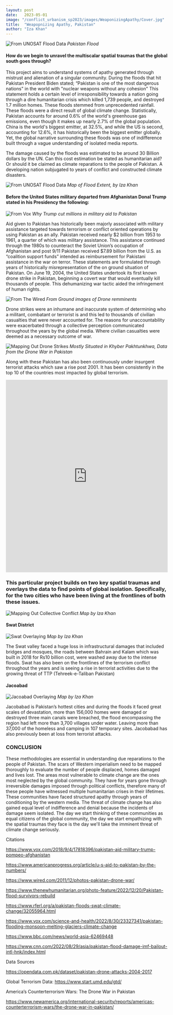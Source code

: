 ```yaml
---
layout: post
date:   2023-05-01
image: "/conflict_urbanism_sp2023/images/WeaponizingApathy/Cover.jpg"
title:  "Weapopnizing Apathy, Pakistan"
author: "Iza Khan"
---
```


![From UNOSAT Flood Data](/conflict_urbanism_sp2023/images/WeaponizingApathy/PakFloods1.jpg)
*Pakistan Flood*


#### **How do we begin to unravel the multiscalar spatial traumas that the global south goes through?**  



This project aims to understand systems of apathy generated through mistrust and alienation of a singular community. During the floods that hit Pakistan President Biden stated;  “Pakistan is one of the most dangerous nations" in the world with "nuclear weapons without any cohesion"  This statement holds a certain level of irresponsibility towards a nation going through a dire humanitarian crisis which killed 1,739 people, and destroyed 1.7 million homes. These floods stemmed from unprecedented rainfall. These floods were a direct result of global climate change. Statistically, Pakistan accounts for around 0.6% of the world's greenhouse gas emissions, even though it makes up nearly 2.7% of the global population. China is the world's biggest emitter, at 32.5%, and while the US is second, accounting for 12.6%, it has historically been the biggest emitter globally. Yet, the global narrative surrounding these floods was one of indifference built through a vague understanding of isolated media reports. 



The damage caused by the floods was estimated to be around 30 Billion dollars by the UN. Can this cost estimation be stated as humanitarian aid? Or should it be claimed as climate reparations to the people of Pakistan. A developing nation subjugated to years of conflict and constructed climate disasters. 

![From UNOSAT Flood Data](/conflict_urbanism_sp2023/images/WeaponizingApathy/Flood.jpeg)
*Map of Flood Extent, by Iza Khan*



#### Before the United States military departed from Afghanistan Donal Trump stated in his Presidency the following: 


![From Vox](/conflict_urbanism_sp2023/images/WeaponizingApathy/DonaldTrump.png)
*Why Trump cut millions in military aid to Pakistan*

Aid given to Pakistan has historically been majorly associated with military assistance targeted towards terrorism or conflict oriented operations by using Pakistan as an ally. Pakistan received nearly $2 billion from 1953 to 1961, a quarter of which was military assistance. This assistance continued through the 1980s to counteract the Soviet Union’s occupation of Afghanistan and post 9/11 Pakistan received $7.89 billion from the U.S. as “coalition support funds” intended as reimbursement for Pakistani assistance in the war on terror.
These statements are formulated through years of historically misrepresentation of the on ground situation of Pakistan. On June 19, 2004, the United States undertook its first known drone strike in Pakistan, beginning a covert war that would eventually kill thousands of people. This dehumanizing war tactic aided the infringement of human rights. 

![From The Wired](/conflict_urbanism_sp2023/images/WeaponizingApathy/Drone.jpg)
*From Ground images of Drone remminents* 

Drone strikes were an inhumane and inaccurate system of determining who a militant, combatant or terrorist is and this led to thousands of civilian casualties that were never accounted for. The reasons for unaccountability were exacerbated through a collective perception communicated throughout the years by the global media. Where civilian casualties were deemed as a necessary outcome of war. 

![Mapping Out Drone Strikes](/conflict_urbanism_sp2023/images/WeaponizingApathy/PakDrones.jpeg)
*Mostly Situated in Khyber Pakhtunkhwa, Data from the Drone War in Pakistan* 

Along with these Pakistan has also been continuously under insurgent terrorist attacks which saw a rise post 2001. It has been consistently in the top 10 of the countries most impacted by global terrorism.





<iframe frameborder="0" class="juxtapose" width="100%" height="600" src="https://cdn.knightlab.com/libs/juxtapose/latest/embed/index.html?uid=1d098056-ebaa-11ed-b5bd-6595d9b17862"></iframe>





### This particular project builds on two key spatial traumas and overlays the data to find points of global isolation. Specifically, for the two cities who have been living at the frontlines of both these issues. 


![Mapping Out Collective Conflict](/conflict_urbanism_sp2023/images/WeaponizingApathy/Terrorism+Flood.jpeg)
*Map by Iza Khan*



#### Swat District

![Swat Overlaying](/conflict_urbanism_sp2023/images/WeaponizingApathy/Swat.jpeg)
*Map by Iza Khan*

The Swat valley faced a huge loss in infrastructural damages that included bridges and mosques, the roads between Bahrain and Kalam which was built in 2018 for Rs10 billion cost, were washed away due to the intense floods. Swat has also been on the frontlines of the terrorism conflict throughout the years and is seeing a rise in terrorist activities due to the growing threat of TTP (Tehreek-e-Taliban Pakistan)



#### Jacoabad

![Jacoabad Overlaying](/conflict_urbanism_sp2023/images/WeaponizingApathy/jacobabad2.jpeg)
*Map by Iza Khan*

Jacobabad is Pakistan’s hottest cities and during the floods it faced great scales of devastation, more than 156,000 homes were damaged or destroyed three main canals were breached, the flood encompassing the region had left more than 3,700 villages under water. Leaving more than 37,000 of the homeless and camping in 107 temporary sites. Jacobabad has also previously been at loss from terrorist attacks.







### CONCLUSION

These methodologies are essential in understanding due reparations to the people of Pakistan. The scars of Western imperialism need to be mapped thoroughly to evaluate the number of people displaced, homes damaged and lives lost. The areas most vulnerable to climate change are the ones most neglected by the global community. They have for years gone through irreversible damages imposed through political conflicts, therefore many of these people have witnessed multiple humanitarian crises in their lifetimes. These communities have faced structured apathy through years of conditioning by the western media. The threat of climate change has also gained equal level of indifference and denial because the incidents of damage seem isolated. The day we start thinking of these communities as equal citizens of the global community, the day we start empathizing with the spatial traumas they face is the day we'll take the imminent threat of climate change seriously.  
















Citations 

https://www.vox.com/2018/9/4/17818396/pakistan-aid-military-trump-pompeo-afghanistan

https://www.americanprogress.org/article/u-s-aid-to-pakistan-by-the-numbers/

https://www.wired.com/2011/12/photos-pakistan-drone-war/

https://www.thenewhumanitarian.org/photo-feature/2022/12/20/Pakistan-flood-survivors-rebuild

https://www.rferl.org/a/pakistan-floods-swat-climate-change/32055964.html

https://www.vox.com/science-and-health/2022/8/30/23327341/pakistan-flooding-monsoon-melting-glaciers-climate-change

https://www.bbc.com/news/world-asia-62469448

https://www.cnn.com/2022/08/29/asia/pakistan-flood-damage-imf-bailout-intl-hnk/index.html


Data Sources

https://opendata.com.pk/dataset/pakistan-drone-attacks-2004-2017

Global Terrorism Data: https://www.start.umd.edu/gtd/

America’s Counterterrorism Wars: The Drone War in Pakistan

https://www.newamerica.org/international-security/reports/americas-counterterrorism-wars/the-drone-war-in-pakistan/


